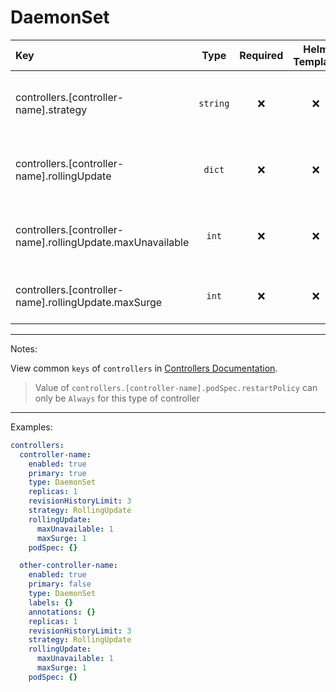 # DaemonSet

| Key                                                        |   Type    | Required | Helm Template |                        Default                        | Description                                                                 |
| :--------------------------------------------------------- | :-------: | :------: | :-----------: | :---------------------------------------------------: | :-------------------------------------------------------------------------- |
| controllers.[controller-name].strategy                     | `string`  |    ❌    |      ❌       |                    `RollingUpdate`                    | Define the strategy of the controller (OnDelete, RollingUpdate)             |
| controllers.[controller-name].rollingUpdate                |  `dict`   |    ❌    |      ❌       |                         `{}`                          | Holds the rollingUpdate options, Only when strategy is RollingUpdate        |
| controllers.[controller-name].rollingUpdate.maxUnavailable |   `int`   |    ❌    |      ❌       |                                                       | Define the maxUnavailable, Only when strategy is RollingUpdate              |
| controllers.[controller-name].rollingUpdate.maxSurge       |   `int`   |    ❌    |      ❌       |                                                       | Define the maxSurge, Only when strategy is RollingUpdate                    |

---
Notes:

View common `keys` of `controllers` in [Controllers Documentation](controllers.md).

> Value of `controllers.[controller-name].podSpec.restartPolicy` can only be `Always` for this type of controller

---

Examples:

```yaml
controllers:
  controller-name:
    enabled: true
    primary: true
    type: DaemonSet
    replicas: 1
    revisionHistoryLimit: 3
    strategy: RollingUpdate
    rollingUpdate:
      maxUnavailable: 1
      maxSurge: 1
    podSpec: {}

  other-controller-name:
    enabled: true
    primary: false
    type: DaemonSet
    labels: {}
    annotations: {}
    replicas: 1
    revisionHistoryLimit: 3
    strategy: RollingUpdate
    rollingUpdate:
      maxUnavailable: 1
      maxSurge: 1
    podSpec: {}
```
